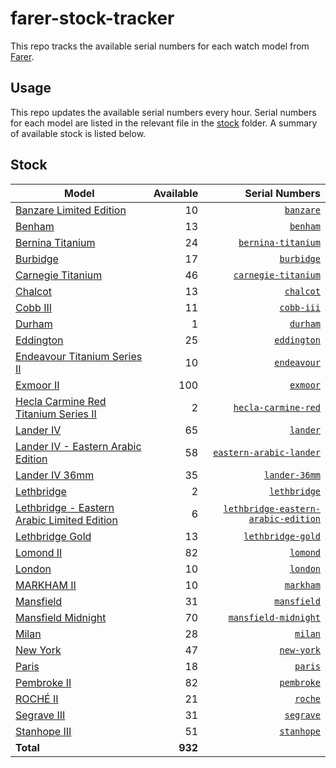 # farer-stock-tracker

This repo tracks the available serial numbers for each watch model from [Farer](https://farer.com).

## Usage

This repo updates the available serial numbers every hour. Serial numbers for each model are listed in the relevant file in the [stock](./stock) folder. A summary of available stock is listed below.

## Stock

| Model | Available | Serial Numbers |
| ----- | --------: | -------------: |
| [Banzare Limited Edition](https://usd.farer.com/products/banzare) | 10 | [`banzare`](./stock/banzare) |
| [Benham](https://usd.farer.com/products/benham) | 13 | [`benham`](./stock/benham) |
| [Bernina Titanium](https://usd.farer.com/products/bernina-titanium) | 24 | [`bernina-titanium`](./stock/bernina-titanium) |
| [Burbidge](https://usd.farer.com/products/burbidge) | 17 | [`burbidge`](./stock/burbidge) |
| [Carnegie Titanium](https://usd.farer.com/products/carnegie-titanium) | 46 | [`carnegie-titanium`](./stock/carnegie-titanium) |
| [Chalcot](https://usd.farer.com/products/chalcot) | 13 | [`chalcot`](./stock/chalcot) |
| [Cobb III](https://usd.farer.com/products/cobb-iii) | 11 | [`cobb-iii`](./stock/cobb-iii) |
| [Durham](https://usd.farer.com/products/durham) | 1 | [`durham`](./stock/durham) |
| [Eddington](https://usd.farer.com/products/eddington) | 25 | [`eddington`](./stock/eddington) |
| [Endeavour Titanium Series II](https://usd.farer.com/products/endeavour) | 10 | [`endeavour`](./stock/endeavour) |
| [Exmoor II](https://usd.farer.com/products/exmoor) | 100 | [`exmoor`](./stock/exmoor) |
| [Hecla Carmine Red Titanium Series II](https://usd.farer.com/products/hecla-carmine-red) | 2 | [`hecla-carmine-red`](./stock/hecla-carmine-red) |
| [Lander IV](https://usd.farer.com/products/lander) | 65 | [`lander`](./stock/lander) |
| [Lander IV - Eastern Arabic Edition](https://usd.farer.com/products/eastern-arabic-lander) | 58 | [`eastern-arabic-lander`](./stock/eastern-arabic-lander) |
| [Lander IV 36mm](https://usd.farer.com/products/lander-36mm) | 35 | [`lander-36mm`](./stock/lander-36mm) |
| [Lethbridge](https://usd.farer.com/products/lethbridge) | 2 | [`lethbridge`](./stock/lethbridge) |
| [Lethbridge - Eastern Arabic Limited Edition](https://usd.farer.com/products/lethbridge-eastern-arabic-edition) | 6 | [`lethbridge-eastern-arabic-edition`](./stock/lethbridge-eastern-arabic-edition) |
| [Lethbridge Gold](https://usd.farer.com/products/lethbridge-gold) | 13 | [`lethbridge-gold`](./stock/lethbridge-gold) |
| [Lomond II](https://usd.farer.com/products/lomond) | 82 | [`lomond`](./stock/lomond) |
| [London](https://usd.farer.com/products/london) | 10 | [`london`](./stock/london) |
| [MARKHAM II](https://usd.farer.com/products/markham) | 10 | [`markham`](./stock/markham) |
| [Mansfield](https://usd.farer.com/products/mansfield) | 31 | [`mansfield`](./stock/mansfield) |
| [Mansfield Midnight](https://usd.farer.com/products/mansfield-midnight) | 70 | [`mansfield-midnight`](./stock/mansfield-midnight) |
| [Milan](https://usd.farer.com/products/milan) | 28 | [`milan`](./stock/milan) |
| [New York](https://usd.farer.com/products/new-york) | 47 | [`new-york`](./stock/new-york) |
| [Paris](https://usd.farer.com/products/paris) | 18 | [`paris`](./stock/paris) |
| [Pembroke II](https://usd.farer.com/products/pembroke) | 82 | [`pembroke`](./stock/pembroke) |
| [ROCHÉ II](https://usd.farer.com/products/roche) | 21 | [`roche`](./stock/roche) |
| [Segrave III](https://usd.farer.com/products/segrave) | 31 | [`segrave`](./stock/segrave) |
| [Stanhope III](https://usd.farer.com/products/stanhope) | 51 | [`stanhope`](./stock/stanhope) |
| **Total** | **932** | |
